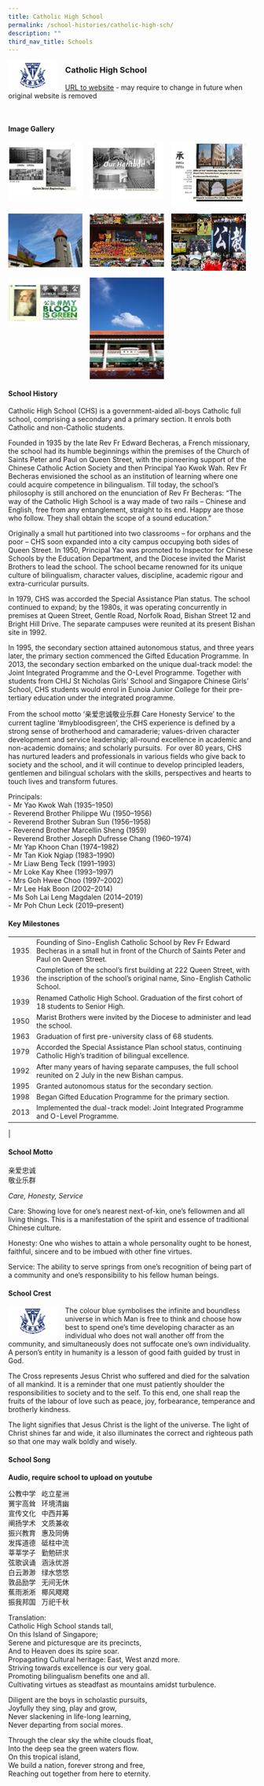 ```yaml
---
title: Catholic High School
permalink: /school-histories/catholic-high-sch/
description: ""
third_nav_title: Schools
---
```

<img src="/images/catholichighsch1.jpg" style="width:20%;margin-right:15px;" align = "left">

### **Catholic High School**
[URL to website](https://catholichigh.moe.edu.sg/school/) - may require to change in future when original website is removed

<br clear="left">

#### **Image Gallery**

<p><a href="https://staging.d1yxymztqoj7qn.amplifyapp.com/images/catholichighsch2.jpg">  
<img src="/images/catholichighsch2.jpg" style="width:30%;margin-right:15px;" align = "left">
</a></p>

<p><a href="https://staging.d1yxymztqoj7qn.amplifyapp.com/images/catholichighsch3.jpg">  
<img src="/images/catholichighsch3.jpg" style="width:30%;margin-right:15px;" align = "left">
</a></p>

<p><a href="https://staging.d1yxymztqoj7qn.amplifyapp.com/images/catholichighsch4.jpg">  
<img src="/images/catholichighsch4.jpg" style="width:30%;margin-right:15px;" align = "left">
</a></p>

<br clear="left">

<p><a href="https://staging.d1yxymztqoj7qn.amplifyapp.com/images/catholichighsch5.jpg">  
<img src="/images/catholichighsch5.jpg" style="width:30%;margin-right:15px;" align = "left">
</a></p>

<p><a href="https://staging.d1yxymztqoj7qn.amplifyapp.com/images/catholichighsch6.jpg">  
<img src="/images/catholichighsch6.jpg" style="width:30%;margin-right:15px;" align = "left">
</a></p>

<p><a href="https://staging.d1yxymztqoj7qn.amplifyapp.com/images/catholichighsch7.jpg">  
<img src="/images/catholichighsch7.jpg" style="width:30%;margin-right:15px;" align = "left">
</a></p>

<br clear="left">

<p><a href="https://staging.d1yxymztqoj7qn.amplifyapp.com/images/catholichighsch8.jpg">  
<img src="/images/catholichighsch8.jpg" style="width:30%;margin-right:15px;" align = "left">
</a></p>

<p><a href="https://staging.d1yxymztqoj7qn.amplifyapp.com/images/catholichighsch9.jpg">  
<img src="/images/catholichighsch9.jpg" style="width:30%;margin-right:15px;" align = "left">
</a></p>

<br clear="left">

#### **School History**
Catholic High School (CHS) is a government-aided all-boys Catholic full school, comprising a secondary and a primary section. It enrols both Catholic and non-Catholic students.

Founded in 1935 by the late Rev Fr Edward Becheras, a French missionary, the school had its humble beginnings within the premises of the Church of Saints Peter and Paul on Queen Street, with the pioneering support of the Chinese Catholic Action Society and then Principal Yao Kwok Wah. Rev Fr Becheras envisioned the school as an institution of learning where one could acquire competence in bilingualism. Till today, the school’s philosophy is still anchored on the enunciation of Rev Fr Becheras: “The way of the Catholic High School is a way made of two rails – Chinese and English, free from any entanglement, straight to its end. Happy are those who follow. They shall obtain the scope of a sound education.”

Originally a small hut partitioned into two classrooms – for orphans and the poor – CHS soon expanded into a city campus occupying both sides of Queen Street. In 1950, Principal Yao was promoted to Inspector for Chinese Schools by the Education Department, and the Diocese invited the Marist Brothers to lead the school. The school became renowned for its unique culture of bilingualism, character values, discipline, academic rigour and extra-curricular pursuits.

In 1979, CHS was accorded the Special Assistance Plan status. The school continued to expand; by the 1980s, it was operating concurrently in premises at Queen Street, Gentle Road, Norfolk Road, Bishan Street 12 and Bright Hill Drive. The separate campuses were reunited at its present Bishan site in 1992.

In 1995, the secondary section attained autonomous status, and three years later, the primary section commenced the Gifted Education Programme. In 2013, the secondary section embarked on the unique dual-track model: the Joint Integrated Programme and the O-Level Programme. Together with students from CHIJ St Nicholas Girls’ School and Singapore Chinese Girls’ School, CHS students would enrol in Eunoia Junior College for their pre-tertiary education under the integrated programme.

From the school motto ‘亲爱忠诚敬业乐群 Care Honesty Service’ to the current tagline ‘#mybloodisgreen’, the CHS experience is defined by a strong sense of brotherhood and camaraderie; values-driven character development and service leadership; all-round excellence in academic and non-academic domains; and scholarly pursuits.  For over 80 years, CHS has nurtured leaders and professionals in various fields who give back to society and the school, and it will continue to develop principled leaders, gentlemen and bilingual scholars with the skills, perspectives and hearts to touch lives and transform futures.

Principals:<br>
\- Mr Yao Kwok Wah (1935–1950)<br>
\- Reverend Brother Philippe Wu (1950–1956)<br>
\- Reverend Brother Subran Sun (1956–1958)<br>
\- Reverend Brother Marcellin Sheng (1959)<br>
\- Reverend Brother Joseph Dufresse Chang (1960–1974)<br>
\- Mr Yap Khoon Chan (1974–1982)<br>
\- Mr Tan Kiok Ngiap (1983–1990)<br>
\- Mr Liaw Beng Teck (1991–1993)<br>
\- Mr Loke Kay Khee (1993–1997)<br>
\- Mrs Goh Hwee Choo (1997–2002)<br>
\- Mr Lee Hak Boon (2002–2014)<br>
\- Ms Soh Lai Leng Magdalen (2014–2019)<br>
\- Mr Poh Chun Leck (2019–present)


#### **Key Milestones**

|  |  |
|:---:|---|
| 1935 | Founding of Sino-English Catholic School by Rev Fr Edward Becheras in a small hut in front of the Church of Saints Peter and Paul on Queen Street. |
| 1936 | Completion of the school’s first building at 222 Queen Street, with the inscription of the school’s original name, Sino-English Catholic School. |
| 1939 | Renamed Catholic High School. Graduation of the first cohort of 18 students to Senior High. |
| 1950 | Marist Brothers were invited by the Diocese to administer and lead the school. |
| 1963 | Graduation of first pre-university class of 68 students. |
| 1979 | Accorded the Special Assistance Plan school status, continuing Catholic High’s tradition of bilingual excellence. |
| 1992 | After many years of having separate campuses, the full school reunited on 2 July in the new Bishan campus. |
| 1995 | Granted autonomous status for the secondary section. |
| 1998 | Began Gifted Education Programme for the primary section. |
| 2013 | Implemented the dual-track model: Joint Integrated Programme and O-Level Programme. |
|

#### **School Motto**
亲爱忠诚<br>
敬业乐群  

_Care, Honesty, Service_

Care: Showing love for one’s nearest next-of-kin, one’s fellowmen and all living things. This is a manifestation of the spirit and essence of traditional Chinese culture.

Honesty: One who wishes to attain a whole personality ought to be honest, faithful, sincere and to be imbued with other fine virtues.

Service: The ability to serve springs from one’s recognition of being part of a community and one’s responsibility to his fellow human beings.

#### **School Crest**
<img src="/images/catholichighsch1.jpg" style="width:20%;margin-right:15px;" align = "left">

The colour blue symbolises the infinite and boundless universe in which Man is free to think and choose how best to spend one’s time developing character as an individual who does not wall another off from the community, and simultaneously does not suffocate one’s own individuality. A person’s entity in humanity is a lesson of good faith guided by trust in God.

The Cross represents Jesus Christ who suffered and died for the salvation of all mankind. It is a reminder that one must patiently shoulder the responsibilities to society and to the self. To this end, one shall reap the fruits of the labour of love such as peace, joy, forbearance, temperance and brotherly kindness.

The light signifies that Jesus Christ is the light of the universe. The light of Christ shines far and wide, it also illuminates the correct and righteous path so that one may walk boldly and wisely.

#### **School Song**
**Audio, require school to upload on youtube**

公教中学   屹立星洲<br>
黉宇高耸   环境清幽<br>
宣传文化   中西并筹<br>
阐扬学术   文质兼收<br>
振兴教育   惠及同俦<br>
发挥道德   砥柱中流<br>
莘莘学子   勤勉研求<br>
弦歌讽诵   涵泳优游<br>
白云渺渺   绿水悠悠<br>
敦品励学   无间无休<br>
蕉雨淅淅   椰风飕飕<br>
振我邦国   万祀千秋

Translation:<br>
Catholic High School stands tall,<br>
On this Island of Singapore;<br>
Serene and picturesque are its precincts,<br>
And to Heaven does its spire soar.<br>
Propagating Cultural heritage: East, West anzd more.<br>
Striving towards excellence is our very goal.<br>
Promoting bilingualism benefits one and all.<br>
Cultivating virtues as steadfast as mountains amidst turbulence.

Diligent are the boys in scholastic pursuits,<br>
Joyfully they sing, play and grow,<br>
Never slackening in life-long learning,<br>
Never departing from social mores.

Through the clear sky the white clouds float,<br>
Into the deep sea the green waters flow.<br>
On this tropical island,<br>
We build a nation, forever strong and free,<br>
Reaching out together from here to eternity.